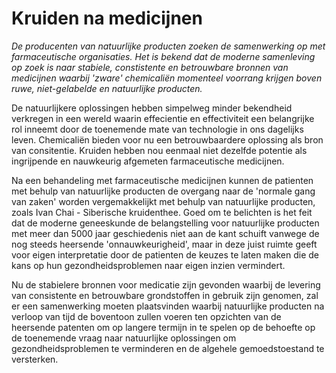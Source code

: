 # Kruiden na medicijnen

_De producenten van natuurlijke producten zoeken de samenwerking op met farmaceutische organisaties. Het is bekend dat de moderne samenleving op zoek is naar stabiele, constistente en betrouwbare bronnen van medicijnen waarbij 'zware' chemicaliën momenteel voorrang krijgen boven ruwe, niet-gelabelde en natuurlijke producten._ 

De natuurlijkere oplossingen hebben simpelweg minder bekendheid verkregen in een wereld waarin effecientie en effectiviteit een belangrijke rol inneemt door de toenemende mate van technologie in ons dagelijks leven. Chemicaliën bieden voor nu een betrouwbaardere oplossing als bron van consitentie. Kruiden hebben nou eenmaal niet dezelfde potentie als ingrijpende en nauwkeurig afgemeten farmaceutische medicijnen. 

Na een behandeling met farmaceutische medicijnen kunnen de patienten met behulp van natuurlijke producten de overgang naar de 'normale gang van zaken' worden vergemakkelijkt met behulp van natuurlijke producten, zoals Ivan Chai - Siberische kruidenthee. Goed om te belichten is het feit dat de moderne geneeskunde de belangstelling voor natuurlijke producten met meer dan 5000 jaar geschiedenis niet aan de kant schuift vanwege de nog steeds heersende 'onnauwkeurigheid', maar in deze juist ruimte geeft voor eigen interpretatie door de patienten de keuzes te laten maken die de kans op hun gezondheidsproblemen naar eigen inzien vermindert.

Nu de stabielere bronnen voor medicatie zijn gevonden waarbij de levering van consistente en betrouwbare grondstoffen in gebruik zijn genomen, zal er een samenwerking moeten plaatsvinden waarbij natuurlijke producten na verloop van tijd de boventoon zullen voeren ten opzichten van de heersende patenten om op langere termijn in te spelen op de behoefte op de toenemende vraag naar natuurlijke oplossingen om gezondheidsproblemen te verminderen en de algehele gemoedstoestand te versterken. 
